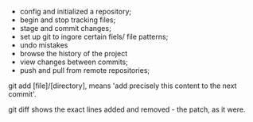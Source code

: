 - config and initialized a repository;
- begin and stop tracking files;
- stage and commit changes; 
- set up git to ingore certain fiels/ file patterns; 
- undo mistakes
- browse the history of the project
- view changes between commits;
- push and pull from remote repositories;


git add [file]/[directory], means 'add precisely this content to the next commit'.

git diff shows the exact lines added and removed - the patch, as it were.

